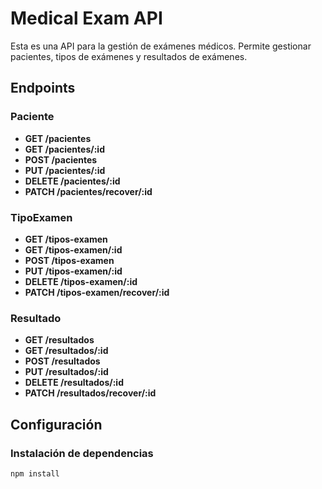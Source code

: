 # Medical Exam API

Esta es una API para la gestión de exámenes médicos. Permite gestionar pacientes, tipos de exámenes y resultados de exámenes.

## Endpoints

### Paciente

- **GET /pacientes**
- **GET /pacientes/:id**
- **POST /pacientes**
- **PUT /pacientes/:id**
- **DELETE /pacientes/:id**
- **PATCH /pacientes/recover/:id**

### TipoExamen

- **GET /tipos-examen**
- **GET /tipos-examen/:id**
- **POST /tipos-examen**
- **PUT /tipos-examen/:id**
- **DELETE /tipos-examen/:id**
- **PATCH /tipos-examen/recover/:id**

### Resultado

- **GET /resultados**
- **GET /resultados/:id**
- **POST /resultados**
- **PUT /resultados/:id**
- **DELETE /resultados/:id**
- **PATCH /resultados/recover/:id**

## Configuración

### Instalación de dependencias

```bash
npm install

